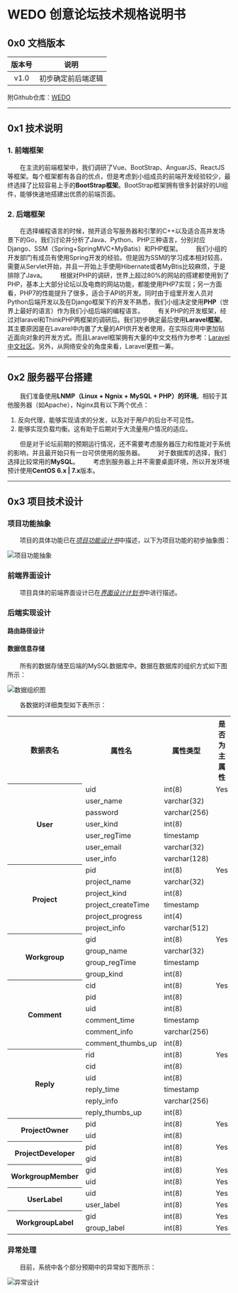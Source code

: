 # WEDO 创意论坛技术规格说明书

## 0x0 文档版本

| 版本号 |        说明        |
| :----: | :----------------: |
|  v1.0  | 初步确定前后端逻辑 |

附Github仓库：[WEDO](https://github.com/mio4/V1-Bug)

***

## 0x1 技术说明

### 1. 前端框架

&emsp;&emsp;在主流的前端框架中，我们调研了Vue、BootStrap、AnguarJS、ReactJS等框架。每个框架都有各自的优点，但是考虑到小组成员的前端开发经验较少，最终选择了比较容易上手的**BootStrap框架**。BootStrap框架拥有很多封装好的UI组件，能够快速地搭建出优质的前端页面。

### 2. 后端框架

&emsp;&emsp;在选择编程语言的时候，抛开适合写服务器和引擎的C++以及适合高并发场景下的Go，我们讨论并分析了Java、Python、PHP三种语言，分别对应Django、SSM（Spring+SpringMVC+MyBatis）和PHP框架。
&emsp;&emsp;我们小组的开发部门有成员有使用Spring开发的经验。但是因为SSM的学习成本相对较高，需要从Servlet开始，并且一开始上手使用Hibernate或者MyBtis比较麻烦，于是排除了Java。
&emsp;&emsp;根据对PHP的调研，世界上超过80%的网站的搭建都使用到了PHP，基本上大部分论坛以及电商的网站功能，都能使用PHP7实现；另一方面看，PHP7的性能提升了很多，适合于API的开发。同时由于组里开发人员对Python后端开发以及在Django框架下的开发不熟悉，我们小组决定使用**PHP**（世界上最好的语言）作为我们小组后端的编程语言。
&emsp;&emsp;有关PHP的开发框架，经过对laravel和ThinkPHP两框架的调研后。我们初步确定最后使用**Laravel框架**。其主要原因是在Lavarel中内置了大量的API供开发者使用，在实际应用中更加贴近面向对象的开发方式。而且Laravel框架拥有大量的中文文档作为参考：[Laravel中文社区](https://learnku.com/laravel/docs)。另外，从网络安全的角度来看，Laravel更胜一筹。

***

## 0x2  服务器平台搭建

&emsp;&emsp;我们准备使用**LNMP（Linux + Ngnix + MySQL + PHP）的环境**。相较于其他服务器（如Apache），Nginx具有以下两个优点：

1. 反向代理，能够实现请求的分发，以及对于用户的后台不可见性。
2. 能够实现负载均衡。这有助于后期对于大流量用户情况的适应。

&emsp;&emsp;但是对于论坛前期的预期运行情况，还不需要考虑服务器压力和性能对于系统的影响，并且最开始只有一台可供使用的服务器。
&emsp;&emsp;对于数据库的选择，我们选择比较常用的**MySQL**。
&emsp;&emsp;考虑到服务器上并不需要桌面环境，所以开发环境预计使用**CentOS 6.x | 7.x**版本。

***

## 0x3 项目技术设计

### 项目功能抽象

&emsp;&emsp;项目的具体功能已在[*项目功能设计书*](https://github.com/mio4/V1-Bug/blob/master/docs/%E9%A1%B9%E7%9B%AE%E5%8A%9F%E8%83%BD%E8%A7%84%E6%A0%BC%E8%AF%B4%E6%98%8E%E4%B9%A6.md)中描述，以下为项目功能的初步抽象图：

![项目功能抽象](./pics/function_design.jpg)

### 前端界面设计

&emsp;&emsp;项目具体的前端界面设计已在[*界面设计计划书*](https://github.com/mio4/V1-Bug/blob/master/docs/%E3%80%90%E8%BD%AF%E5%B7%A5%E3%80%91%E7%95%8C%E9%9D%A2%E8%AE%BE%E8%AE%A1%E8%AE%A1%E5%88%92%E4%B9%A6.md)中进行描述。

### 后端实现设计

#### 路由路径设计

#### 数据信息存储

&emsp;&emsp;所有的数据存储至后端的MySQL数据库中。数据在数据库的组织方式如下图所示：

![数据组织图](./pics/database_structure.jpg)

&emsp;&emsp;各数据的详细类型如下表所示：

<table>
<tr>
    <th>数据表名</th>
    <th>属性名</th>
    <th>属性类型</th>
    <th>是否为主属性</th>
</tr>
<tr>
    <th rowspan = "7">User</th>
    <td>uid</td>
    <td>int(8)</td>
    <td>Yes</td>
</tr>
<tr>
    <td>user_name</td>
    <td>varchar(32)</td>
    <td></td>
</tr>
<tr>
    <td>password</td>
    <td>varchar(256)</td>
    <td></td>
</tr>
<tr>
    <td>user_kind</td>
    <td>int(8)</td>
    <td></td>
</tr>
<tr>
    <td>user_regTime</td>
    <td>timestamp</td>
    <td></td>
</tr>
<tr>
    <td>user_email</td>
    <td>varchar(32)</td>
    <td></td>
</tr>
<tr>
    <td>user_info</td>
    <td>varchar(128)</td>
    <td></td>
</tr>
<tr>
    <th rowspan="6">Project</th>
    <td>pid</td>
    <td>int(8)</td>
    <td>Yes</td>
</r>
<tr>
    <td>project_name</td>
    <td>varchar(32)</td>
    <td></td>
</tr>
<tr>
    <td>project_kind</td>
    <td>int(8)</td>
    <td></td>
</tr>
<tr>
    <td>project_createTime</td>
    <td>timestamp</td>
    <td></td>
</tr>
<tr>
    <td>project_progress</td>
    <td>int(4)</td>
    <td></td>
</tr>
<tr>
    <td>project_info</td>
    <td>varchar(512)</td>
    <td></td>
</tr>
<tr>
    <th rowspan="4">Workgroup</th>
    <td>gid</td>
    <td>int(8)</td>
    <td>Yes</td>
</r>
<tr>
    <td>group_name</td>
    <td>varchar(32)</td>
    <td></td>
</tr>
<tr>
    <td>group_regTime</td>
    <td>timestamp</td>
    <td></td>
</tr>
<tr>
    <td>group_kind</td>
    <td>int(8)</td>
    <td></td>
</tr>
<tr>
    <th rowspan="6">Comment</th>
    <td>cid</td>
    <td>int(8)</td>
    <td>Yes</td>
</r>
<tr>
    <td>pid</td>
    <td>int(8)</td>
    <td></td>
</tr>
<tr>
    <td>uid</td>
    <td>int(8)</td>
    <td></td>
</tr>
<tr>
    <td>comment_time</td>
    <td>timestamp</td>
    <td></td>
</tr>
<tr>
    <td>comment_info</td>
    <td>varchar(256)</td>
    <td></td>
</tr>
<tr>
    <td>comment_thumbs_up</td>
    <td>int(8)</td>
    <td></td>
</tr>
<tr>
    <th rowspan="6">Reply</th>
    <td>rid</td>
    <td>int(8)</td>
    <td>Yes</td>
</r>
<tr>
    <td>cid</td>
    <td>int(8)</td>
    <td></td>
</tr>
<tr>
    <td>uid</td>
    <td>int(8)</td>
    <td></td>
</tr>
<tr>
    <td>reply_time</td>
    <td>timestamp</td>
    <td></td>
</tr>
<tr>
    <td>reply_info</td>
    <td>varchar(256)</td>
    <td></td>
</tr>
<tr>
    <td>reply_thumbs_up</td>
    <td>int(8)</td>
    <td></td>
</tr>
<tr>
    <th rowspan="2">ProjectOwner</th>
    <td>pid</td>
    <td>int(8)</td>
    <td>Yes</td>
</r>
<tr>
    <td>uid</td>
    <td>int(8)</td>
    <td></td>
</tr>
<tr>
    <th rowspan="2">ProjectDeveloper</th>
    <td>pid</td>
    <td>int(8)</td>
    <td>Yes</td>
</r>
<tr>
    <td>gid</td>
    <td>int(8)</td>
    <td></td>
</tr>
<tr>
    <th rowspan="2">WorkgroupMember</th>
    <td>gid</td>
    <td>int(8)</td>
    <td>Yes</td>
</r>
<tr>
    <td>uid</td>
    <td>int(8)</td>
    <td>Yes</td>
</tr>
<tr>
    <th rowspan="2">UserLabel</th>
    <td>uid</td>
    <td>int(8)</td>
    <td>Yes</td>
</r>
<tr>
    <td>user_label</td>
    <td>int(8)</td>
    <td>Yes</td>
</tr>
<tr>
    <th rowspan="2">WorkgroupLabel</th>
    <td>gid</td>
    <td>int(8)</td>
    <td>Yes</td>
</r>
<tr>
    <td>group_label</td>
    <td>int(8)</td>
    <td>Yes</td>
</tr>
</table>

### 异常处理

&emsp;&emsp;目前，系统中各个部分预期中的异常如下图所示：

![异常设计](./pics/exception_design.png)















